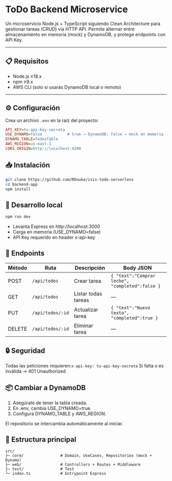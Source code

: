 # ToDo Backend Microservice

Un microservicio Node.js + TypeScript siguiendo Clean Architecture para gestionar tareas (CRUD) vía HTTP API. Permite alternar entre almacenamiento en memoria (mock) y DynamoDB, y protege endpoints con API Key.

---

## 📋 Requisitos

- Node.js ≥18.x  
- npm ≥9.x  
- AWS CLI (solo si usarás DynamoDB local o remoto)  

---

## ⚙️ Configuración

Crea un archivo `.env` en la raíz del proyecto:

```ini
API_KEY=tu-api-key-secreta
USE_DYNAMO=false           # true → DynamoDB; false → mock en memoria
DYNAMO_TABLE=TodosTable
AWS_REGION=us-east-1
CORS_ORIGIN=http://localhost:4200
```

## 📥 Instalación

```bash
git clone https://github.com/RDuuke/isis-todo-serverless
cd backend-app
npm install
```

## 🚧 Desarrollo local
```bash
npm run dev
```

- Levanta Express en http://localhost:3000
- Carga en memoria (USE_DYNAMO=false)
- API Key requerido en header x-api-key

## 🔁 Endpoints
| Método | Ruta             | Descripción           | Body JSON                                |
|--------|------------------|-----------------------|------------------------------------------|
| POST   | `/api/todos`     | Crear tarea           | `{ "text":"Comprar leche", "completed":false }` |
| GET    | `/api/todos`     | Listar todas tareas   | —                                        |
| PUT    | `/api/todos/:id` | Actualizar tarea      | `{ "text":"Nuevo texto", "completed":true }` |
| DELETE | `/api/todos/:id` | Eliminar tarea        | —                                        |

## 🔒 Seguridad
Todas las peticiones requieren:`x-api-key: tu-api-key-secreta` Si falta o es inválida → 401 Unauthorized

## 📦 Cambiar a DynamoDB

1. Asegúrate de tener la tabla creada.
2. En .env, cambia USE_DYNAMO=true.
3. Configura DYNAMO_TABLE y AWS_REGION.

El repositorio se intercambia automáticamente al iniciar.

## 📂 Estructura principal
```
src/
├─ core/                # Domain, UseCases, Repositorios (mock + Dynamo)
├─ web/                 # Controllers + Routes + Middleware
├─ test/                # Test
└─ index.ts             # Entrypoint Express 
```